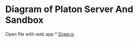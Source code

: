 # Diagram of Platon Server And Sandbox

Open file with web app * [Draw.io](https://app.diagrams.net/)
 
